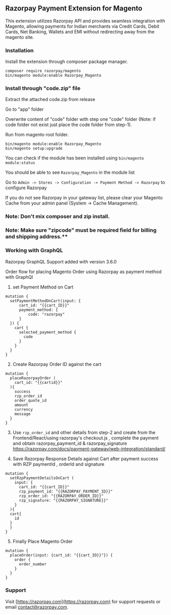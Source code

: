 ## Razorpay Payment Extension for Magento

This extension utilizes Razorpay API and provides seamless integration with Magento, allowing payments for Indian merchants via Credit Cards, Debit Cards, Net Banking, Wallets and EMI without redirecting away from the magento site.

### Installation

Install the extension through composer package manager.

```
composer require razorpay/magento
bin/magento module:enable Razorpay_Magento
```

### Install through "code.zip" file

Extract the attached code.zip from release

Go to "app" folder

Overwrite content of "code" folder with step one "code" folder (Note: if code folder not exist just place the code folder from step-1).

Run from magento root folder.

```
bin/magento module:enable Razorpay_Magento
bin/magento setup:upgrade
```

You can check if the module has been installed using `bin/magento module:status`

You should be able to see `Razorpay_Magento` in the module list


Go to `Admin -> Stores -> Configuration -> Payment Method -> Razorpay` to configure Razorpay


If you do not see Razorpay in your gateway list, please clear your Magento Cache from your admin
panel (System -> Cache Management).

### Note: Don't mix composer and zip install.

### Note: Make sure "zipcode" must be required field for billing and shipping address.**


### Working with GraphQL 

Razorpay GraphQL Support added with version 3.6.0 

Order flow for placing Magento Order using Razorpay as payment method with GraphQl

1. set Payment Method on Cart
```
mutation {
  setPaymentMethodOnCart(input: {
      cart_id: "{{cart_ID}}"
      payment_method: {
          code: "razorpay"
      }
  }) {
    cart {
      selected_payment_method {
        code
      }
    }
  }
}
```

2. Create Razorpay Order ID against the cart 
```
mutation {
  placeRazorpayOrder (
    cart_id: "{{cartid}}"
  ){
    success
    rzp_order_id
    order_quote_id
    amount
    currency
    message
  }
}
```

3. Use `rzp_order_id` and other details from step-2 and create from the Frontend/React/using razorpay's checkout.js , complete the payment and obtain razorpay_payment_id & razorpay_signature
  https://razorpay.com/docs/payment-gateway/web-integration/standard/

4. Save Razorpay Response Details against Cart after payment success with RZP paymentId , orderId and signature 
```
mutation {
  setRzpPaymentDetailsOnCart (
    input: {
      cart_id: "{{cart_ID}}"
      rzp_payment_id: "{{RAZORPAY_PAYMENT_ID}}"
      rzp_order_id: "{{RAZORPAY_ORDER_ID}}"
      rzp_signature: "{{RAZORPAY_SIGNATURE}}"
    }
  ){
  cart{
    id
  }
  }
}
```
5. Finally Place Magento Order 
```
mutation {
  placeOrder(input: {cart_id: "{{cart_ID}}"}) {
    order {
      order_number
    }
  }
}
```

### Support

Visit [https://razorpay.com](https://razorpay.com) for support requests or email contact@razorpay.com.
